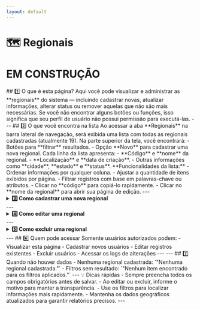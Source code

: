 ```yaml
---
layout: default
---
```


# 🗺️ Regionais

# EM CONSTRUÇÃO

<!-->

## 1️⃣ O que é esta página?

Aqui você pode visualizar e administrar as **regionais** do sistema — incluindo cadastrar novas, atualizar informações, alterar status ou remover aquelas que não são mais necessárias.  

Se você não encontrar alguns botões ou funções, isso significa que seu perfil de usuário não possui permissão para executá-las.

---


## 2️⃣ O que você encontra na lista

Ao acessar a aba **Regionais** na barra lateral de navegação, será exibida uma lista com todas as regionais cadastradas (atualmente 19).  

Na parte superior da tela, você encontrará:
- Botões para **filtrar** resultados.
- Opção **Novo** para cadastrar uma nova regional.

Cada linha da lista apresenta:
- **Código** e **nome** da regional.
- **Localização** e **data de criação**.
- Outras informações como **cidade**, **estado** e **status**.

**Funcionalidades da lista:**
- Ordenar informações por qualquer coluna.
- Ajustar a quantidade de itens exibidos por página.
- Filtrar registros com base em palavras-chave ou atributos.
- Clicar no **código** para copiá-lo rapidamente.
- Clicar no **nome da regional** para abrir sua página de edição.


---

<details>
<summary><strong>3️⃣ Como cadastrar uma nova regional</strong></summary>

1. Clique em **Novo**.  
2. Preencha todos os campos obrigatórios (marcados com `*`).  
3. Ao inserir o **CEP**, o sistema preencherá automaticamente os campos de endereço (se configurado).  
4. Clique em **Salvar** para confirmar.

</details>

---

<details>
<summary><strong>4️⃣ Como editar uma regional</strong></summary>

Ao clicar em uma regional na lista, será aberta a tela de detalhes, onde é possível:
- **Excluir**
- **Mudar status**
- **Consultar logs**
- **Editar dados**

O **Código ID** é fixo e não pode ser alterado.  
Os campos disponíveis no cabeçalho da edição são:
- **Regional**
- **Abreviação**
- **Função principal**

Abaixo desses campos, existem **5 abas** com informações complementares:

---

**1️ Aba: Dados Gerais**
- **Localização**: CEP, país, estado, cidade, bairro, rua, número.  
- **Dados geográficos**: lista de estados que compõem a regional (adicionar/excluir), superfície (km²), população, densidade demográfica e origem dos dados.

---

**2️ Aba: Contatos**
- E-mails, telefones e sites, com possibilidade de adicionar ou excluir.

---

**3️ Aba: Funções**
- Gerencia funções associadas à regional.  
- Status: em atividade, finalizadas ou todas.  
- Ações:  
  - Movimentar função (alterar responsável/cargo).  
  - Adicionar função (nova).  
  - Adicionar função passada (já encerrada, com datas).  
  - Excluir função.  
- Filtros por data, responsável e tipo de função.

---

**4️ Aba: Observações**
- Campo de descrição livre para anotações gerais.

---

**5️ Aba: Províncias Vinculadas**
- Lista das províncias eclesiásticas associadas.  
- Filtros disponíveis.  
- Clique no nome para acessar diretamente a província.
</details>

---

<details>

<summary><strong>5️⃣ Como excluir uma regional</strong></summary>

> ⚠️ **Atenção:** Não é possível excluir regionais que tenham províncias eclesiásticas ou membros vinculados.

1. Acesse a regional.  
2. Clique em **Excluir**.  
3. Informe o motivo.  
4. Confirme a exclusão (se permitido pelo sistema).

</details>

---


## 6️⃣ Quem pode acessar
 Somente usuários autorizados podem: - Visualizar esta página - Cadastrar novos usuários - Editar registros existentes - Excluir usuários - Acessar os logs de alterações ---


---


## 7️⃣ Quando não houver dados

- Nenhuma regional cadastrada: `"Nenhuma regional cadastrada."`  
- Filtros sem resultado: `"Nenhum item encontrado para os filtros aplicados."`


---


💡 Dicas rápidas

- Sempre preencha todos os campos obrigatórios antes de salvar.  
- Ao editar ou excluir, informe o motivo para manter a transparência.  
- Use os filtros para localizar informações mais rapidamente.  
- Mantenha os dados geográficos atualizados para garantir relatórios precisos.

---

